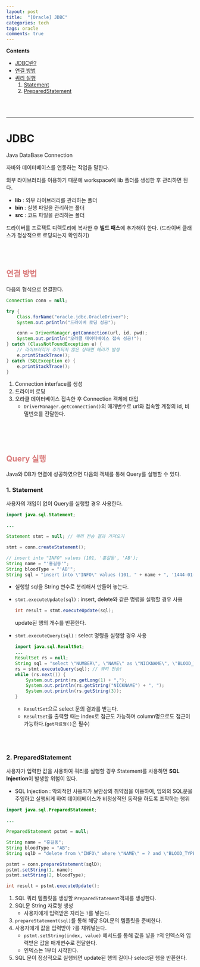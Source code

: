 ```yaml
---
layout: post
title:  "[Oracle] JDBC"
categories: tech
tags: oracle
comments: true
---
```

**Contents**
- [JDBC란?](#jdbc)
- [연결 방법](#연결-방법)
- [쿼리 실행](#query-실행)
    1. [Statement](#1-statement)
    2. [PreparedStatement](#2-preparedstatement)
<br/>
<br/>

---
# JDBC
Java DataBase Connection

자바와 데이터베이스를 연동하는 작업을 말한다.

외부 라이브러리를 이용하기 때문에 workspace에 lib 폴더를 생성한 후 관리하면 된다.

- **lib** : 외부 라이브러리를 관리하는 폴더
- **bin** : 실행 파일을 관리하는 폴더
- **src** : 코드 파일을 관리하는 폴더

드라이버를 프로젝트 디렉토리에 복사한 후 **빌드 패스**에 추가해야 한다. (드라이버 클래스가 정상적으로 로딩되는지 확인하기)

<br/>
<br/>


## <span style="color:#da7c7c">연결 방법
다음의 형식으로 연결한다.

```java
Connection conn = null;

try {
    Class.forName("oracle.jdbc.OracleDriver");
    System.out.println("드라이버 로딩 성공");

    conn = DriverManager.getConnection(url, id, pwd);
    System.out.println("오라클 데이터베이스 접속 성공!");
} catch (ClassNotFoundException e) {
    // 라이브러리가 추가되지 않은 상태면 에러가 발생
    e.printStackTrace();
} catch (SQLException e) {
    e.printStackTrace();
}
```
1. Connection interface를 생성
2. 드라이버 로딩
3. 오라클 데이터베이스 접속한 후 Connection 객체에 대입
    - `DriverManager.getConnection()`의 매개변수로 url와 접속할 계정의 id, 비밀번호를 전달한다.

<br/>
<br/>
<br/>

## <span style="color:#da7c7c">Query 실행
Java와 DB가 연결에 성공하였으면 다음의 객체를 통해 Query를 실행할 수 있다.

### 1. Statement
사용자의 개입이 없이 Query를 실행할 경우 사용한다.

```java
import java.sql.Statement;

...

Statement stmt = null; // 쿼리 전송 결과 가져오기

stmt = conn.createStatement();

// insert into "INFO" values (101, '홍길동', 'AB');
String name = "'홍길동'";
String bloodType = "'AB'";
String sql = "insert into \"INFO\" values (101, " + name + ", '1444-01-01', " + bloodType + ")";
```
- 실행할 sql을 String 변수로 분리해서 만들어 놓는다.

- `stmt.executeUpdate(sql)` : insert, delete와 같은 명령을 실행할 경우 사용
    ```java
    int result = stmt.executeUpdate(sql); 
    ```  
    update된 행의 개수를 반환한다.
- `stmt.executeQuery(sql)` : select 명령을 실행할 경우 사용
    ```java
    import java.sql.ResultSet;
    ...
    ResultSet rs = null;
    String sql = "select \"NUMBER\", \"NAME\" as \"NICKNAME\", \"BLOOD_TYPE\" from \"INFO\"";
    rs = stmt.executeQuery(sql); // 쿼리 전송!
    while (rs.next()) {
        System.out.print(rs.getLong(1) + ",");
        System.out.println(rs.getString("NICKNAME") + ", ");
        System.out.println(rs.getString(3));
    }
    ```
    - `ResultSet`으로 select 문의 결과를 받는다.
    - `ResultSet`을 출력할 때는 index로 접근도 가능하며 column명으로도 접근이 가능하다.(`get자료형()`은 필수)

<br/>
<br/>

### 2. PreparedStatement
사용자가 입력한 값을 사용하여 쿼리를 실행할 경우 Statement를 사용하면 **SQL Injection**이 발생할 위험이 있다.
- SQL Injection : 악의적인 사용자가 보안상의 취약점을 이용하여, 임의의 SQL문을 주입하고 실행되게 하여 데이터베이스가 비정상적인 동작을 하도록 조작하는 행위


```java
import java.sql.PreparedStatement;

...

PreparedStatement pstmt = null; 

String name = "홍길동";
String bloodType = "AB";
String sqlD = "delete from \"INFO\" where \"NAME\" = ? and \"BLOOD_TYPE\" = ?";

pstmt = conn.prepareStatement(sqlD);
pstmt.setString(1, name);
pstmt.setString(2, bloodType);

int result = pstmt.executeUpdate();
```
1. SQL 쿼리 템플릿을 생성할 `PreparedStatement`객체를 생성한다.
2. SQL문 String 자료형 생성
    - 사용자에게 입력받은 자리는 `?`를 넣는다.
3. `prepareStatement(sql)`를 통해 해당 SQL문의 템플릿을 준비한다.
4. 사용자에게 값을 입력받아 `?`를 채워넣는다.
    - `pstmt.setString(index, value)` 메서드를 통해 값을 넣을 `?`의 인덱스와 입력받은 값을 매개변수로 전달한다.
    - 인덱스는 1부터 시작한다.
5. SQL 문이 정상적으로 실행되면 update된 행의 길이나 select된 행을 반환한다.   
